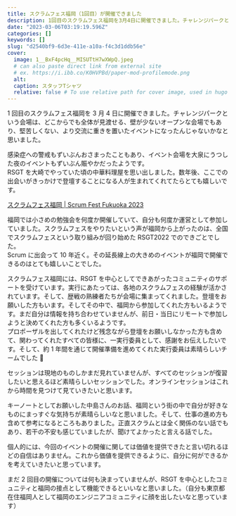 ```yaml
---
title: スクラムフェス福岡（1回目）が開催できました
description: 1回目のスクラムフェス福岡を3月4日に開催できました。チャレンジパークという会場は、どこからでも全体が見渡せる、壁が少ないオープンな会場でもあり、堅苦しくない、より交流に重きを置いたイベントになったんじゃないかなと思いました。
date: "2023-03-06T03:19:19.596Z"
categories: []
keywords: []
slug: "d2540bf9-6d3e-411e-a10a-f4c3d1ddb56e"
cover:
  image: 1__BxF4pcHq__MISUTtH7wXWpQ.jpeg
  # can also paste direct link from external site
  # ex. https://i.ibb.co/K0HVPBd/paper-mod-profilemode.png
  alt:
  caption: スタッフTシャツ
  relative: false # To use relative path for cover image, used in hugo Page-bundles
---
```


1 回目のスクラムフェス福岡を 3 月 4 日に開催できました。チャレンジパークという会場は、どこからでも全体が見渡せる、壁が少ないオープンな会場でもあり、堅苦しくない、より交流に重きを置いたイベントになったんじゃないかなと思いました。

感染症への警戒もずいぶんおさまったこともあり、イベント会場を大泉にうつした夜のイベントもずいぶん賑やかだったようです。  
RSGT を大崎でやっていた頃の中華料理屋を思い出しました。数年後、ここでの出会いがきっかけで登壇することになる人が生まれてくれてたらとても嬉しいです。

[スクラムフェス福岡 | Scrum Fest Fukuoka 2023](https://www.scrumfestfukuoka.org/)

福岡では小さめの勉強会を何度か開催していて、自分も何度か運営として参加していました。スクラムフェスをやりたいという声が福岡から上がったのは、全国でスクラムフェスという取り組みが回り始めた RSGT2022 でのできごとでした。  
Scrum に出会って 10 年近く。その延長線上の大きめのイベントが福岡で開催できるのはとても嬉しいことでした。

スクラムフェス福岡には、RSGT を中心としてできあがったコミュニティのサポートを受けています。実行にあたっては、各地のスクラムフェスの経験が活かされています。そして、歴戦の熟練者たちが会場に集まってくれました。登壇をお願いした方もいます。そしてその中で、福岡から参加してくれた方もいるようです。まだ自分は情報を持ち合わせていませんが、前日・当日にリモートで参加しようと決めてくれた方も多くいるようです。  
プロポーザルを出してくれたけど残念ながら登壇をお願いしなかった方も含めて、関わってくれたすべての皆様に、一実行委員として、感謝をお伝えしたいです。そして、約 1 年間を通じて開催準備を進めてくれた実行委員は素晴らしいチームでした 👏

セッションは現地のものしかまだ見れていませんが、すべてのセッションが復習したいと思えるほど素晴らしいセッションでした。オンラインセッションはこれから時間を見つけて見ていきたいと思います。

キーノートとしてお願いした中島さんのお話、福岡という街の中で自分が好きなものにまっすぐな気持ちが素晴らしいなと思いました。そして、仕事の進め方も含めて参考になるところもありました。正直スクラムとは全く関係のない話でもあり、若干の不安も感じていましたが、聞けてよかったと言える話でした。

個人的には、今回のイベントの開催に関しては価値を提供できたと言い切れるほどの自信はありません。これから価値を提供できるように、自分に何ができるかを考えていきたいと思っています。

まだ 2 回目の開催については何も決まっていませんが、RSGT を中心としたコミュニティと福岡の接点として機能できるといいなと思いました。（自分も東京都在住福岡人として福岡のエンジニアコミュニティに顔を出したいなと思っています）

